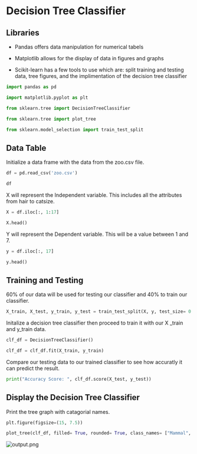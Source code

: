 # Decision Tree Classifier

## Libraries

- Pandas offers data manipulation for numerical tabels

- Matplotlib allows for the display of data in figures and graphs

- Scikit-learn has a few tools to use which are: split training and testing data, tree figures, and the implimentation of the decision tree classifier


```python
import pandas as pd 

import matplotlib.pyplot as plt 

from sklearn.tree import DecisionTreeClassifier 

from sklearn.tree import plot_tree  

from sklearn.model_selection import train_test_split 
```

## Data Table

Initialize a data frame with the data from the zoo.csv file.


```python
df = pd.read_csv('zoo.csv')

df
```

X will represent the Independent variable. This includes all the attributes from hair to catsize. 


```python
X = df.iloc[:, 1:17]

X.head()
```

Y will represent the Dependent variable. This will be a value between 1 and 7.


```python
y = df.iloc[:, 17]

y.head()
```

## Training and Testing

60% of our data will be used for testing our classifier and 40% to train our classifier.


```python
X_train, X_test, y_train, y_test = train_test_split(X, y, test_size= 0.6)
```

Initalize a decision tree classifier then proceed to train it with our X _train and y_train data.


```python
clf_df = DecisionTreeClassifier()

clf_df = clf_df.fit(X_train, y_train)
```

Compare our testing data to our trained classifier to see how accuratly it can predict the result.


```python
print("Accuracy Score: ", clf_df.score(X_test, y_test))
```

## Display the Decision Tree Classifier

Print the tree graph with catagorial names.


```python
plt.figure(figsize=(15, 7.5))

plot_tree(clf_df, filled= True, rounded= True, class_names= ["Mammal", "Bird", "Reptile", "Fish", "Amphibian", "Bug", "Invertebrate"], feature_names= X.columns );
```

![output.png](https://github.com/ryankellmer/Project_5160/blob/master/output.png)